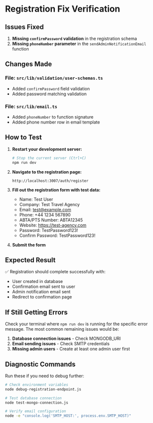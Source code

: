 # Registration Fix Verification

## Issues Fixed

1. **Missing `confirmPassword` validation** in the registration schema
2. **Missing `phoneNumber` parameter** in the `sendAdminNotificationEmail` function

## Changes Made

### File: `src/lib/validation/user-schemas.ts`
- Added `confirmPassword` field validation
- Added password matching validation

### File: `src/lib/email.ts`
- Added `phoneNumber` to function signature
- Added phone number row in email template

## How to Test

1. **Restart your development server:**
   ```bash
   # Stop the current server (Ctrl+C)
   npm run dev
   ```

2. **Navigate to the registration page:**
   ```
   http://localhost:3007/auth/register
   ```

3. **Fill out the registration form with test data:**
   - Name: Test User
   - Company: Test Travel Agency
   - Email: test@example.com
   - Phone: +44 1234 567890
   - ABTA/PTS Number: ABTA12345
   - Website: https://test-agency.com
   - Password: TestPassword123!
   - Confirm Password: TestPassword123!

4. **Submit the form**

## Expected Result

✅ Registration should complete successfully with:
- User created in database
- Confirmation email sent to user
- Admin notification email sent
- Redirect to confirmation page

## If Still Getting Errors

Check your terminal where `npm run dev` is running for the specific error message. The most common remaining issues would be:

1. **Database connection issues** - Check MONGODB_URI
2. **Email sending issues** - Check SMTP credentials
3. **Missing admin users** - Create at least one admin user first

## Diagnostic Commands

Run these if you need to debug further:

```bash
# Check environment variables
node debug-registration-endpoint.js

# Test database connection
node test-mongo-connection.js

# Verify email configuration
node -e "console.log('SMTP_HOST:', process.env.SMTP_HOST)" 
```
